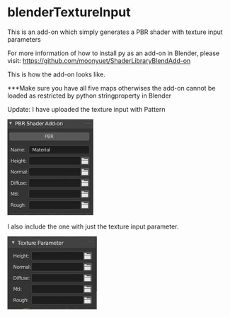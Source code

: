 # blenderTextureInput
This is an add-on which simply generates a PBR shader with texture input parameters

For more information of how to install py as an add-on in Blender, please visit: https://github.com/moonyuet/ShaderLibraryBlendAdd-on

This is how the add-on looks like.

***Make sure you have all five maps otherwises the add-on cannot be loaded as restricted by python stringproperty in Blender

Update: I have uploaded the texture input with Pattern 

![alt text](https://github.com/moonyuet/blenderTextureInput/blob/main/textureInput/texture%20map%20input.JPG?raw=true)

I also include the one with just the texture input parameter.

![alt text](https://github.com/moonyuet/blenderTextureInput/blob/main/textureInput/texture%20Parameter.JPG?raw=true)

